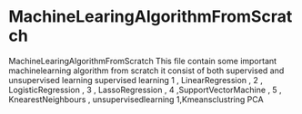 # MachineLearingAlgorithmFromScratch
MachineLearingAlgorithmFromScratch 
This file contain some important machinelearning algorithm from scratch 
it consist of both supervised and unsupervised learning 
supervised learning 
1 , LinearRegression , 
2 , LogisticRegression , 
3 , LassoRegression , 
4 ,SupportVectorMachine , 
5 , KnearestNeighbours , 
unsupervisedlearning 
1,Kmeansclustring
PCA 
